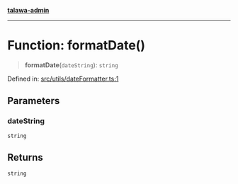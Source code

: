 [**talawa-admin**](../../../README.md)

***

# Function: formatDate()

> **formatDate**(`dateString`): `string`

Defined in: [src/utils/dateFormatter.ts:1](https://github.com/MayankJha014/talawa-admin/blob/0dd35cc200a4ed7562fa81ab87ec9b2a6facd18b/src/utils/dateFormatter.ts#L1)

## Parameters

### dateString

`string`

## Returns

`string`
